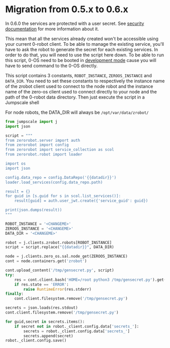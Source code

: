 # Migration from 0.5.x to 0.6.x

In 0.6.0 the services are protected with a user secret. See [security documentation](../security.md) for more information about it.  

This mean that all the services already created won't be accessible using your current 0-robot client. To be able to manage the existing service, you'll have to ask the robot to generate the secret for each existing services. In order to do that, you will need to use the script here down.
To be able to run this script, 0-OS need to be booted in [development mode](https://github.com/threefoldtech/0-core/tree/master/docs/booting#boot-options) cause you will have to send command to the 0-OS directly.

This script contains 3 constants, `ROBOT_INSTANCE`, `ZEROOS_INSTANCE` and `DATA_DIR`. You need to set these constants to respectively the instance name of the zrobot client used to connect to the node robot and the instance name of the zero-os client used to connect directly to your node and the path of the 0-robot data directory. Then just execute the script in a Jumpscale shell

For node robots, the DATA_DIR will always be `/opt/var/data/zrobot/`

```python
from jumpscale import j
import json

script = """
from zerorobot.server import auth 
from zerorobot import config
from zerorobot import service_collection as scol
from zerorobot.robot import loader

import os
import json

config.data_repo = config.DataRepo('{{datadir}}')
loader.load_services(config.data_repo.path)

result = {}
for guid in [s.guid for s in scol.list_services()]:
    result[guid] = auth.user_jwt.create({'service_guid': guid})

print(json.dumps(result))
"""

ROBOT_INSTANCE = '<CHANGEME>'
ZEROOS_INSTANCE = '<CHANGEME>'
DATA_DIR = '<CHANGEME>'

robot = j.clients.zrobot.robots[ROBOT_INSTANCE]
script = script.replace("{{datadir}}", DATA_DIR)

node = j.clients.zero_os.sal.node_get(ZEROOS_INSTANCE)
cont = node.containers.get('zrobot')

cont.upload_content('/tmp/gensecret.py', script)
try:
    res = cont.client.bash('HOME=/root python3 /tmp/gensecret.py').get()
    if res.state == 'ERROR':
        raise RuntimeError(res.stderr)
finally:
    cont.client.filesystem.remove('/tmp/gensecret.py')

secrets = json.loads(res.stdout)
cont.client.filesystem.remove('/tmp/gensecret.py')

for guid,secret in secrets.items():
    if secret not in robot._client.config.data['secrets_']:
        secrets = robot._client.config.data['secrets_']
        secrets.append(secret)
robot._client.config.save()    
```

